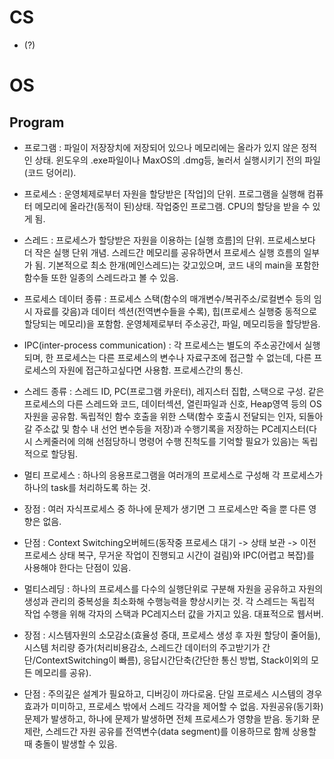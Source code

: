 # CS
- (?)

# OS
## Program
- 프로그램 : 파일이 저장장치에 저장되어 있으나 메모리에는 올라가 있지 않은 정적인 상태. 윈도우의 .exe파일이나 MaxOS의 .dmg등, 눌러서 실행시키기 전의 파일(코드 덩어리).
- 프로세스 : 운영체제로부터 자원을 할당받은 [작업]의 단위. 프로그램을 실행해 컴퓨터 메모리에 올라간(동적이 된)상태. 작업중인 프로그램. CPU의 할당을 받을 수 있게 됨.
- 스레드 : 프로세스가 할당받은 자원을 이용하는 [실행 흐름]의 단위. 프로세스보다 더 작은 실행 단위 개념. 스레드간 메모리를 공유하면서 프로세스 실행 흐름의 일부가 됨. 
  기본적으로 최소 한개(메인스레드)는 갖고있으며, 코드 내의 main을 포함한 함수들 또한 일종의 스레드라고 볼 수 있음.

- 프로세스 데이터 종류 : 프로세스 스택(함수의 매개변수/복귀주소/로컬변수 등의 임시 자료를 갖음)과 데이터 섹션(전역변수들을 수록), 힙(프로세스 실행중 동적으로 할당되는 메모리)을 포함함. 운영체제로부터 주소공간, 파일, 메모리등을 할당받음.
- IPC(inter-process communication) : 각 프로세스는 별도의 주소공간에서 실행되며, 한 프로세스는 다른 프로세스의 변수나 자료구조에 접근할 수 없는데, 다른 프로세스의 자원에 접근하고싶다면 사용함. 프로세스간의 통신.
- 스레드 종류 : 스레드 ID, PC(프로그램 카운터), 레지스터 집합, 스택으로 구성. 같은 프로세스의 다른 스레드와 코드, 데이터섹션, 열린파일과 신호, Heap영역 등의 OS자원을 공유함.
  독립적인 함수 호출을 위한 스택(함수 호출시 전달되는 인자, 되돌아갈 주소값 및 함수 내 선언 변수등을 저장)과 수행기록을 저장하는 PC레지스터(다시 스케줄러에 의해 선점당하니 명령어 수행 진척도를 기억할 필요가 있음)는 독립적으로 할당됨. 

- 멀티 프로세스 : 하나의 응용프로그램을 여러개의 프로세스로 구성해 각 프로세스가 하나의 task를 처리하도록 하는 것. 
- 장점 : 여러 자식프로세스 중 하나에 문제가 생기면 그 프로세스만 죽을 뿐 다른 영향은 없음.
- 단점 : Context Switching오버헤드(동작중 프로세스 대기 -> 상태 보관 -> 이전 프로세스 상태 복구, 무거운 작업이 진행되고 시간이 걸림)와 IPC(어렵고 복잡)를 사용해야 한다는 단점이 있음.

- 멀티스레딩 : 하나의 프로세스를 다수의 실행단위로 구분해 자원을 공유하고 자원의 생성과 관리의 중복성을 최소화해 수행능력을 향상시키는 것. 각 스레드는 독립적 작업 수행을 위해 각자의 스택과 PC레지스터 값을 가지고 있음. 대표적으로 웹서버.
- 장점 : 시스템자원의 소모감소(효율성 증대, 프로세스 생성 후 자원 할당이 줄어듦), 시스템 처리량 증가(처리비용감소, 스레드간 데이터의 주고받기가 간단/ContextSwitching이 빠름), 응답시간단축(간단한 통신 방법, Stack이외의 모든 메모리를 공유).
- 단점 : 주의깊은 설계가 필요하고, 디버깅이 까다로움. 단일 프로세스 시스템의 경우 효과가 미미하고, 프로세스 밖에서 스레드 각각을 제어할 수 없음. 자원공유(동기화)문제가 발생하고, 하나에 문제가 발생하면 전체 프로세스가 영향을 받음.
  동기화 문제란, 스레드간 자원 공유를 전역변수(data segment)를 이용하므로 함께 상용할 때 충돌이 발생할 수 있음.
